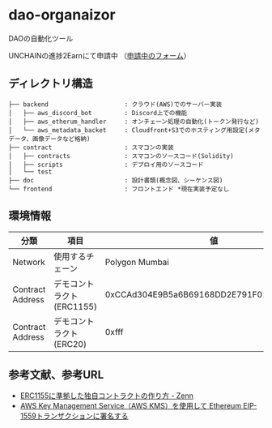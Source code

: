 # dao-organaizor
DAOの自動化ツール

UNCHAINの進捗2Earnにて申請中
（[申請中のフォーム](https://unchain-shiftbase.notion.site/DAO-Auganizor-d3771bf4331a4e448128d74e79172f43)）


## ディレクトリ構造
```
├── backend                     : クラウド(AWS)でのサーバー実装
│   ├── aws_discord_bot         : Discord上での機能
│   ├── aws_etherum_handler     : オンチェーン処理の自動化(トークン発行など)
│   └── aws_metadata_backet     : Cloudfront+S3でのホスティング用設定(メタデータ、画像データなど格納)
├── contract                    : スマコンの実装
│   ├── contracts               : スマコンのソースコード(Solidity)
│   ├── scripts                 : デプロイ用のソースコード
│   └── test
├── doc                         : 設計書類(概念図、シーケンス図)
└── frontend                    : フロントエンド *現在実装予定なし
```

## 環境情報
|分類|項目|値|
|---|---|---|
|Network|使用するチェーン|Polygon Mumbai|
|Contract Address|デモコントラクト(ERC1155)|0xCCAd304E9B5a6B69168DD2E791F01021cf3295B9|
|Contract Address|デモコントラクト(ERC20)|0xfff|

## 参考文献、参考URL
* [ERC1155に準拠した独自コントラクトの作り方 - Zenn](https://zenn.dev/ryo_takahashi/articles/53d1f9abb2eecd)
* [AWS Key Management Service（AWS KMS）を使用して Ethereum EIP-1559トランザクションに署名する](https://aws.amazon.com/jp/blogs/news/use-key-management-service-to-sign-ethereum-eip1559-transaction/)
